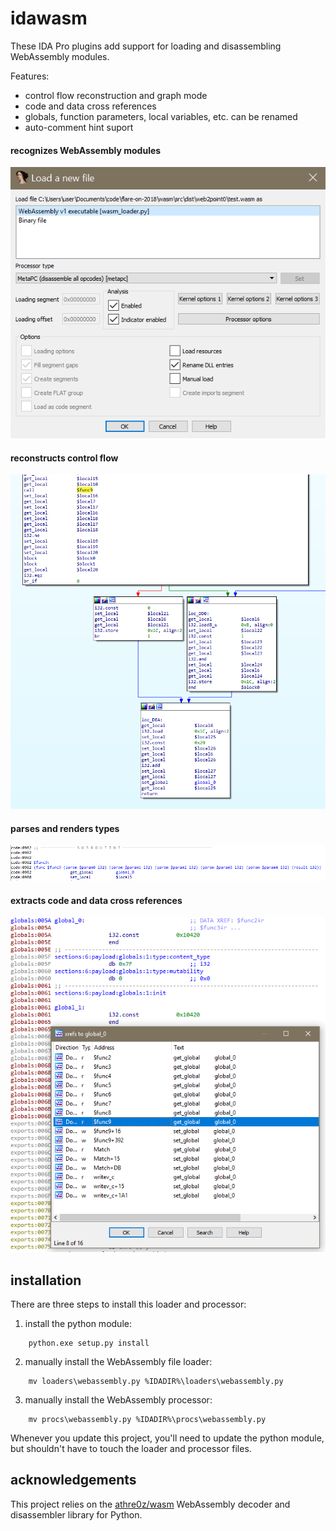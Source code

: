 # idawasm

These IDA Pro plugins add support for loading and disassembling WebAssembly modules.


Features:

  - control flow reconstruction and graph mode
  - code and data cross references
  - globals, function parameters, local variables, etc. can be renamed
  - auto-comment hint suport
  
  
#### recognizes WebAssembly modules

![load-wasm](img/load-wasm.png)


#### reconstructs control flow

![graph-mode](img/graph-mode.png)

#### parses and renders types

![render-prototype](img/render-prototype.png)

#### extracts code and data cross references

![drefs](img/drefs.png)

  
## installation

There are three steps to install this loader and processor:

1. install the python module:
  
```
    python.exe setup.py install
```

2. manually install the WebAssembly file loader:
    
```
    mv loaders\webassembly.py %IDADIR%\loaders\webassembly.py
```

3. manually install the WebAssembly processor:
    
```
    mv procs\webassembly.py %IDADIR%\procs\webassembly.py
```

Whenever you update this project, you'll need to update the python module, but shouldn't have to touch the loader and processor files.


## acknowledgements

This project relies on the [athre0z/wasm](https://github.com/athre0z/wasm) WebAssembly decoder and disassembler library for Python.
